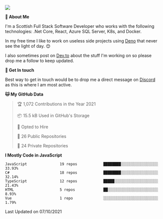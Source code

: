 <img src="https://github.com/jasonhughes94/jasonhughes94/blob/main/header.png?raw=true">

**:tangerine: About Me**

I'm a Scottish Full Stack Software Developer who works with the following technologies: .Net Core, React, Azure SQL Server, K8s, and Docker.

In my free time I like to work on useless side projects using [Deno](https://deno.land/) that never see the light of day. 😊

I also sometimes post on [Dev.to](https://dev.to/jasonhughes94) about the stuff I'm working on so please drop me a follow to keep updated.

**:speech_balloon: Get In touch**

Best way to get in touch would be to drop me a direct message on [Discord](https://discordapp.com/users/206498666976903169) as this is where I am most active.

<!--START_SECTION:waka-->
**🐱 My GitHub Data** 

> 🏆 1,072 Contributions in the Year 2021
 > 
> 📦 15.5 kB Used in GitHub's Storage 
 > 
> 💼 Opted to Hire
 > 
> 📜 26 Public Repositories 
 > 
> 🔑 24 Private Repositories  
 > 
**I Mostly Code in JavaScript** 

```text
JavaScript               19 repos            ████████░░░░░░░░░░░░░░░░░   33.93% 
C#                       18 repos            ████████░░░░░░░░░░░░░░░░░   32.14% 
TypeScript               12 repos            █████░░░░░░░░░░░░░░░░░░░░   21.43% 
HTML                     5 repos             ██░░░░░░░░░░░░░░░░░░░░░░░   8.93% 
Vue                      1 repo              ░░░░░░░░░░░░░░░░░░░░░░░░░   1.79%

```



 Last Updated on 07/10/2021
<!--END_SECTION:waka-->
